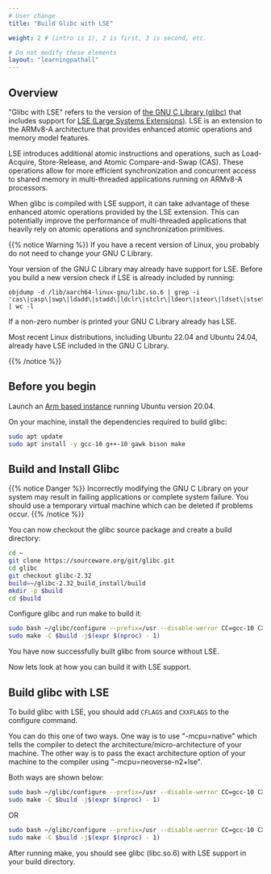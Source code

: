 ```yaml
---
# User change
title: "Build Glibc with LSE"

weight: 2 # (intro is 1), 2 is first, 3 is second, etc.

# Do not modify these elements
layout: "learningpathall"
---
```


## Overview

"Glibc with LSE" refers to the version of [the GNU C Library (glibc)](https://www.gnu.org/software/libc/) that includes support for [LSE (Large Systems Extensions)](https://learn.arm.com/learning-paths/servers-and-cloud-computing/lse/). LSE is an extension to the ARMv8-A architecture that provides enhanced atomic operations and memory model features.

LSE introduces additional atomic instructions and operations, such as Load-Acquire, Store-Release, and Atomic Compare-and-Swap (CAS). These operations allow for more efficient synchronization and concurrent access to shared memory in multi-threaded applications running on ARMv8-A processors.

When glibc is compiled with LSE support, it can take advantage of these enhanced atomic operations provided by the LSE extension. This can potentially improve the performance of multi-threaded applications that heavily rely on atomic operations and synchronization primitives.

{{% notice Warning %}}
If you have a recent version of Linux, you probably do not need to change your GNU C Library. 

Your version of the GNU C Library may already have support for LSE. Before you build a new version check if LSE is already included by running:

```console
objdump -d /lib/aarch64-linux-gnu/libc.so.6 | grep -i 'cas\|casp\|swp\|ldadd\|stadd\|ldclr\|stclr\|ldeor\|steor\|ldset\|stset\|ldsmax\|stsmax\|ldsmin\|stsmin\|ldumax\|stumin' | wc -l
```

If a non-zero number is printed your GNU C Library already has LSE.

Most recent Linux distributions, including Ubuntu 22.04 and Ubuntu 24.04, already have LSE included in the GNU C Library. 

{{% /notice %}}

## Before you begin

Launch an [Arm based instance](/learning-paths/servers-and-cloud-computing/csp/) running Ubuntu version 20.04.

On your machine, install the dependencies required to build glibc:

```bash
sudo apt update
sudo apt install -y gcc-10 g++-10 gawk bison make
```

## Build and Install Glibc


{{% notice Danger %}}
Incorrectly modifying the GNU C Library on your system may result in failing applications or complete system failure. You should use a temporary virtual machine which can be deleted if problems occur. 
{{% /notice %}}

You can now checkout the glibc source package and create a build directory:

```bash
cd ~
git clone https://sourceware.org/git/glibc.git
cd glibc
git checkout glibc-2.32
build=~/glibc-2.32_build_install/build
mkdir -p $build
cd $build
```

Configure glibc and run make to build it:

```bash
sudo bash ~/glibc/configure --prefix=/usr --disable-werror CC=gcc-10 CXX=g++-10
sudo make -C $build -j$(expr $(nproc) - 1)
```
You have now successfully built glibc from source without LSE. 

Now lets look at how you can build it with LSE support.

## Build glibc with LSE
To build glibc with LSE, you should add `CFLAGS` and `CXXFLAGS` to the configure command.

You can do this one of two ways. One way is to use "-mcpu=native" which tells the compiler to detect the architecture/micro-architecture of your machine. The other way is to pass the exact architecture option of your machine to the compiler using "-mcpu=neoverse-n2+lse".

Both ways are shown below:

```bash
sudo bash ~/glibc/configure --prefix=/usr --disable-werror CC=gcc-10 CXX=g++-10 CFLAGS="-mcpu=native -O3" CXXFLAGS="-mcpu=native -O3"
sudo make -C $build -j$(expr $(nproc) - 1)
```
OR

```bash
sudo bash ~/glibc/configure --prefix=/usr --disable-werror CC=gcc-10 CXX=g++-10 CFLAGS="-mcpu=neoverse-n2+lse -O3" CXXFLAGS="-mcpu=neoverse-n2+lse -O3"
sudo make -C $build -j$(expr $(nproc) - 1)
```

After running make, you should see glibc (libc.so.6) with LSE support in your build directory. 
